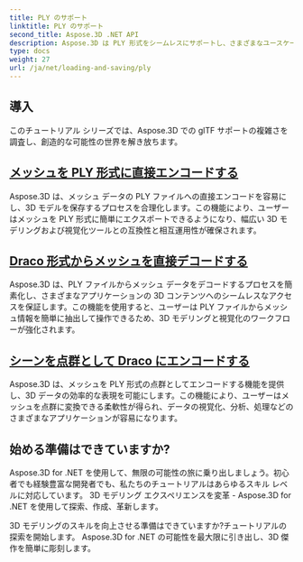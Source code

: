 ```yaml
---
title: PLY のサポート
linktitle: PLY のサポート
second_title: Aspose.3D .NET API
description: Aspose.3D は PLY 形式をシームレスにサポートし、さまざまなユースケースに合わせて 3D モデルのスムーズなインポートとエクスポートを容易にします。
type: docs
weight: 27
url: /ja/net/loading-and-saving/ply
---
```

## 導入

このチュートリアル シリーズでは、Aspose.3D での glTF サポートの複雑さを調査し、創造的な可能性の世界を解き放ちます。

## [メッシュを PLY 形式に直接エンコードする](encode-mesh)

Aspose.3D は、メッシュ データの PLY ファイルへの直接エンコードを容易にし、3D モデルを保存するプロセスを合理化します。この機能により、ユーザーはメッシュを PLY 形式に簡単にエクスポートできるようになり、幅広い 3D モデリングおよび視覚化ツールとの互換性と相互運用性が確保されます。


## [Draco 形式からメッシュを直接デコードする](decode-mesh)

Aspose.3D は、PLY ファイルからメッシュ データをデコードするプロセスを簡素化し、さまざまなアプリケーションの 3D コンテンツへのシームレスなアクセスを保証します。この機能を使用すると、ユーザーは PLY ファイルからメッシュ情報を簡単に抽出して操作できるため、3D モデリングと視覚化のワークフローが強化されます。

## [シーンを点群として Draco にエンコードする](export-to-ply-point-cloud)

Aspose.3D は、メッシュを PLY 形式の点群としてエンコードする機能を提供し、3D データの効率的な表現を可能にします。この機能により、ユーザーはメッシュを点群に変換できる柔軟性が得られ、データの視覚化、分析、処理などのさまざまなアプリケーションが容易になります。


## 始める準備はできていますか?

Aspose.3D for .NET を使用して、無限の可能性の旅に乗り出しましょう。初心者でも経験豊富な開発者でも、私たちのチュートリアルはあらゆるスキル レベルに対応しています。 3D モデリング エクスペリエンスを変革 - Aspose.3D for .NET を使用して探索、作成、革新します。

3D モデリングのスキルを向上させる準備はできていますか?チュートリアルの探索を開始します。 Aspose.3D for .NET の可能性を最大限に引き出し、3D 傑作を簡単に彫刻します。